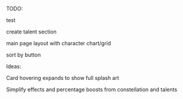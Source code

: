 TODO:

test

create talent section

main page layout with character chart/grid

sort by button



Ideas:


Card hovering expands to show full splash art


Simplify effects and percentage boosts from constellation and talents
